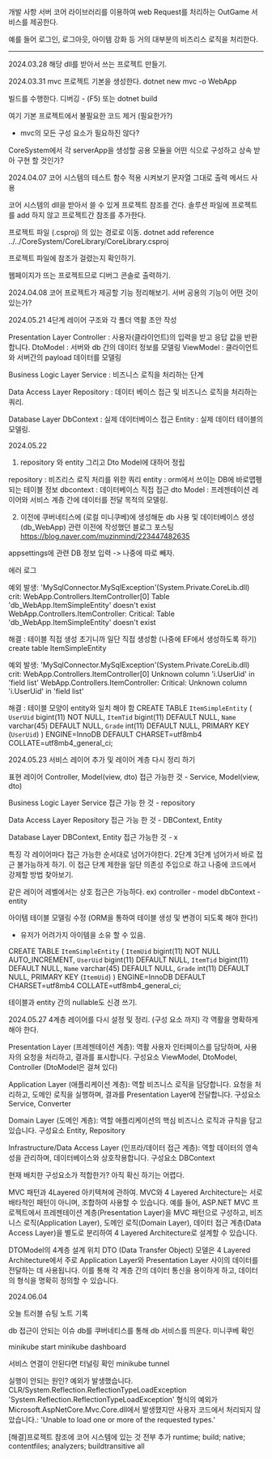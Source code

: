개발 사항
서버 코어 라이브러리를 이용하여 web Request를 처리하는 OutGame 서비스를 제공한다.


예를 들어
로그인, 로그아웃, 아이템 강화 등 거의 대부분의 비즈리스 로직을 처리한다.

--------------------------------------------------------------


2024.03.28
해당 dll를 받아서 쓰는 프로젝트 만들기.


2024.03.31
mvc 프로젝트 기본을 생성한다.
dotnet new mvc -o WebApp

빌드를 수행한다. 
디버깅 - (F5)
또는
dotnet build

여기 기본 프로젝트에서 불필요한 코드 제거 (필요한가?)
- mvc의 모든 구성 요소가 필요하진 않다?

CoreSystem에서 각 serverApp을 생성할 공용 모듈을 어떤 식으로 구성하고 상속 받아 구현 할 것인가?

2024.04.07
코어 시스템의 테스트 함수 적용 시켜보기
문자열 그대로 출력 메서드 사용

코어 시스템의 dll을 받아서 쓸 수 있게 프로젝트 참조를 건다.
솔루션 파일에 프로젝트를 add 하지 않고 프로젝트간 참조를 추가한다.

프로젝트 파일 (.csproj) 의 있는 경로로 이동.
dotnet add reference ../../CoreSystem/CoreLibrary/CoreLibrary.csproj

프로젝트 파일에 참조가 걸렸는지 확인하기.

웹페이지가 뜨는 프로젝트므로 디버그 콘솔로 출력하기.

2024.04.08
코어 프로젝트가 제공할 기능 정리해보기.
서버 공용의 기능이 어떤 것이 있는가?


2024.05.21
4단계 레이어 구조와 각 폴더 역활 초안 작성

Presentation Layer
Controller : 사용자(클라이언트)의 입력을 받고 응답 값을 반환 합니다.
DtoModel : 서버와 db 간의 데이터 정보를 모델링
ViewModel : 클라이언트와 서버간의 payload 데이터를 모델링


Business Logic Layer
Service : 비즈니스 로직을 처리하는 단계

Data Access Layer
Repository : 데이터 베이스 접근 및 비즈니스 로직을 처리하는 쿼리.

Database Layer
DbContext : 실제 데이터베이스 접근
Entity : 실제 데이터 테이블의 모델링.


2024.05.22
1. repository 와 entity 그리고 Dto Model에 대하어 정립

repository : 비즈리스 로직 처리를 위한 쿼리 
entity : orm에서 쓰이는 DB에 바로맵펭되는 테이블 정보 
dbcontext : 데이터베이스 직접 접근
dto Model : 프레젠테이션 레이어와 서비스 계층 간에 데이터를 전달 목적의 모델링. 


2. 이전에 쿠버네티스에 (로컬 미니쿠베)에 생성해둔 db 사용 및 데이터베이스 생성 (db_WebApp)
관련 이전에 작성했던 블로그 포스팅
https://blog.naver.com/muzinmind/223447482635

appsettings에 관련 DB 정보 입력 -> 나중에 따로 빼자. 

에러 로그

예외 발생: 'MySqlConnector.MySqlException'(System.Private.CoreLib.dll)
crit: WebApp.Controllers.ItemController[0]
      Table 'db_WebApp.ItemSimpleEntity' doesn't exist
WebApp.Controllers.ItemController: Critical: Table 'db_WebApp.ItemSimpleEntity' doesn't exist

해결 :
테이블 직접 생성 초기니까 일단 직접 생성함
(나중에 EF에서 생성하도록 하기)
create table ItemSimpleEntity


예외 발생: 'MySqlConnector.MySqlException'(System.Private.CoreLib.dll)
crit: WebApp.Controllers.ItemController[0]
      Unknown column 'i.UserUid' in 'field list'
WebApp.Controllers.ItemController: Critical: Unknown column 'i.UserUid' in 'field list'

해결 : 
테이블 모양이 entity와 일치 해야 함
CREATE TABLE `ItemSimpleEntity` (
  `UserUid` bigint(11) NOT NULL,
  `ItemTid` bigint(11) DEFAULT NULL,
  `Name` varchar(45) DEFAULT NULL,
  `Grade` int(11) DEFAULT NULL,
  PRIMARY KEY (`UserUid`)
) ENGINE=InnoDB DEFAULT CHARSET=utf8mb4 COLLATE=utf8mb4_general_ci;



2024.05.23
서비스 레이어 추가 및 레이어 계층 다시 정리 하기

표현 레이어
Controller, Model(view, dto)
접근 가능한 것 - Service, Model(view, dto)

Business Logic Layer
Service
접근 가능 한 것 - repository

Data Access Layer
Repository
접근 가능 한 것 - DBContext, Entity

Database Layer
DBContext, Entity
접근 가능한 것 - x 

특징
각 레이어마다 접근 가능한 순서대로 넘어가야한다. 
2단계 3단계 넘어가서 바로 접근 불가능하게 하기.
이 접근 단계 제한을 일단 의존성 주입으로 하고 나중에 코드에서 강제할 방법 찾아보기.

같은 레이어 레벨에서는 상호 접근은 가능하다.
ex) 
controller - model
dbContext - entity


아이템 테이블 모델링 수정 (ORM을 통하여 테이블 생성 및 변경이 되도록 해야 한다!)
- 유저가 어려가지 아이템을 소유 할 수 있음.

CREATE TABLE `ItemSimpleEntity` (
  `ItemUid` bigint(11) NOT NULL AUTO_INCREMENT,
  `UserUid` bigint(11) DEFAULT NULL,
  `ItemTid` bigint(11) DEFAULT NULL,
  `Name` varchar(45) DEFAULT NULL,
  `Grade` int(11) DEFAULT NULL,
  PRIMARY KEY (`ItemUid`)
) ENGINE=InnoDB DEFAULT CHARSET=utf8mb4 COLLATE=utf8mb4_general_ci;


테이블과 entity 간의 nullable도 신경 쓰기.


2024.05.27
4계층 레이어를 다시 설정 및 정리. (구성 요소 까지)
각 역활을 명확하게 해야 한다.

Presentation Layer (프레젠테이션 계층):
역활
사용자 인터페이스를 담당하며, 사용자의 요청을 처리하고, 결과를 표시합니다.
구성요소 
ViewModel, DtoModel, Controller  (DtoModel은 걸쳐 있다)

Application Layer (애플리케이션 계층):
역할
비즈니스 로직을 담당합니다. 요청을 처리하고, 도메인 로직을 실행하며, 결과를 Presentation Layer에 전달합니다.
구성요소
Service, Converter

Domain Layer (도메인 계층):
역할
애플리케이션의 핵심 비즈니스 로직과 규칙을 담고 있습니다.
구성요소
Entity, Repository 

Infrastructure/Data Access Layer (인프라/데이터 접근 계층):
역할
데이터의 영속성을 관리하며, 데이터베이스와 상호작용합니다.
구성요소
DBContext

현재 배치한 구성요소가 적합한가? 아직 확신 하기는 어렵다.

MVC 패턴과 4Layered 아키텍쳐에 관하여.
MVC와 4 Layered Architecture는 서로 배타적인 패턴이 아니며, 조합하여 사용할 수 있습니다. 예를 들어, ASP.NET MVC 프로젝트에서 프레젠테이션 계층(Presentation Layer)을 MVC 패턴으로 구성하고, 비즈니스 로직(Application Layer), 도메인 로직(Domain Layer), 데이터 접근 계층(Data Access Layer)을 별도로 분리하여 4 Layered Architecture로 설계할 수 있습니다.

DTOModel의 4계층 설계 위치
DTO (Data Transfer Object) 모델은 4 Layered Architecture에서 주로 Application Layer와 Presentation Layer 사이의 데이터를 전달하는 데 사용됩니다. 이를 통해 각 계층 간의 데이터 통신을 용이하게 하고, 데이터의 형식을 명확히 정의할 수 있습니다.


2024.06.04

오늘 트러블 슈팅 노트 기록

db 접근이 안되는 이슈
db를 쿠버네티스를 통해 db 서비스를 띄운다.
미니쿠베 확인

minikube start
minikube dashboard

서비스 연결이 안된다면 터널링 확인
minikube tunnel

실행이 안되는 원인?
예외가 발생했습니다. CLR/System.Reflection.ReflectionTypeLoadException
'System.Reflection.ReflectionTypeLoadException' 형식의 예외가 Microsoft.AspNetCore.Mvc.Core.dll에서 발생했지만 사용자 코드에서 처리되지 않았습니다.: 'Unable to load one or more of the requested types.'

[해결]프로젝트 참조에 코어 시스템에 있는 것 전부 추가
  <ItemGroup>
    <PackageReference Include="Microsoft.AspNetCore.App" Version="2.2.8" />
    <PackageReference Include="Microsoft.AspNetCore.Mvc" Version="2.2.0" />
    <PackageReference Include="Microsoft.EntityFrameworkCore" Version="8.0.6" />
    <PackageReference Include="Microsoft.EntityFrameworkCore.Design" Version="8.0.6">
      <IncludeAssets>runtime; build; native; contentfiles; analyzers; buildtransitive</IncludeAssets>
      <PrivateAssets>all</PrivateAssets>
    </PackageReference>
    <PackageReference Include="Microsoft.EntityFrameworkCore.InMemory" Version="8.0.6" />
    <PackageReference Include="Pomelo.EntityFrameworkCore.MySql" Version="8.0.2" />
  </ItemGroup>